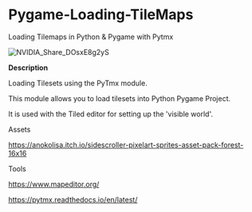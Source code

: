# Pygame-Loading-TileMaps
 Loading Tilemaps in Python & Pygame with Pytmx

![NVIDIA_Share_DOsxE8g2yS](https://github.com/ConnorJ-Github/Pygame-Loading-TileMaps/assets/149539076/2a286d66-2fea-4c94-bcdd-774be5533ad7)

**Description**

Loading Tilesets using the PyTmx module.

This module allows you to load tilesets into Python Pygame Project.

It is used with the Tiled editor for setting up the 'visible world'.

Assets

https://anokolisa.itch.io/sidescroller-pixelart-sprites-asset-pack-forest-16x16

Tools

https://www.mapeditor.org/

https://pytmx.readthedocs.io/en/latest/

